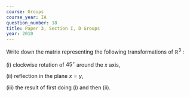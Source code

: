 ```yaml
---
course: Groups
course_year: IA
question_number: 18
title: Paper 3, Section I, D Groups
year: 2010
---
```




Write down the matrix representing the following transformations of $\mathbb{R}^{3}$ :

(i) clockwise rotation of $45^{\circ}$ around the $x$ axis,

(ii) reflection in the plane $x=y$,

(iii) the result of first doing (i) and then (ii).